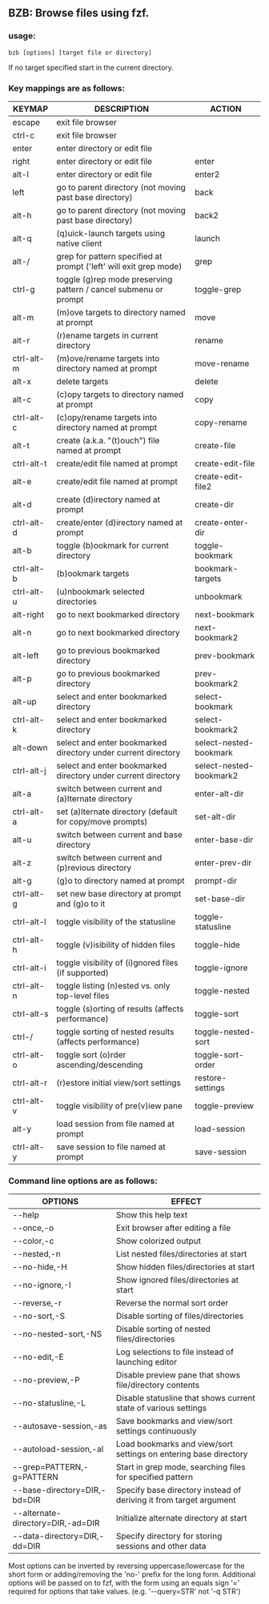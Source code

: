 
## BZB: Browse files using fzf.
 

### usage:

```
bzb [options] [target file or directory]
```

If no target specified start in the current directory.


### Key mappings are as follows:

KEYMAP      | DESCRIPTION                                                       | ACTION
------------|-------------------------------------------------------------------|------------------------
escape      | exit file browser                                                 | 
ctrl-c      | exit file browser                                                 | 
enter       | enter directory or edit file                                      | 
right       | enter directory or edit file                                      | enter
alt-l       | enter directory or edit file                                      | enter2
left        | go to parent directory (not moving past base directory)           | back
alt-h       | go to parent directory (not moving past base directory)           | back2
alt-q       | (q)uick-launch targets using native client                        | launch
alt-/       | grep for pattern specified at prompt ('left' will exit grep mode) | grep
ctrl-g      | toggle (g)rep mode preserving pattern / cancel submenu or prompt  | toggle-grep
alt-m       | (m)ove targets to directory named at prompt                       | move
alt-r       | (r)ename targets in current directory                             | rename
ctrl-alt-m  | (m)ove/rename targets into directory named at prompt              | move-rename
alt-x       | delete targets                                                    | delete
alt-c       | (c)opy targets to directory named at prompt                       | copy
ctrl-alt-c  | (c)opy/rename targets into directory named at prompt              | copy-rename
alt-t       | create (a.k.a. "(t)ouch") file named at prompt                    | create-file
ctrl-alt-t  | create/edit file named at prompt                                  | create-edit-file
alt-e       | create/edit file named at prompt                                  | create-edit-file2
alt-d       | create (d)irectory named at prompt                                | create-dir
ctrl-alt-d  | create/enter (d)irectory named at prompt                          | create-enter-dir
alt-b       | toggle (b)ookmark for current directory                           | toggle-bookmark
ctrl-alt-b  | (b)ookmark targets                                                | bookmark-targets
ctrl-alt-u  | (u)nbookmark selected directories                                 | unbookmark
alt-right   | go to next bookmarked directory                                   | next-bookmark
alt-n       | go to next bookmarked directory                                   | next-bookmark2
alt-left    | go to previous bookmarked directory                               | prev-bookmark
alt-p       | go to previous bookmarked directory                               | prev-bookmark2
alt-up      | select and enter bookmarked directory                             | select-bookmark
ctrl-alt-k  | select and enter bookmarked directory                             | select-bookmark2
alt-down    | select and enter bookmarked directory under current directory     | select-nested-bookmark
ctrl-alt-j  | select and enter bookmarked directory under current directory     | select-nested-bookmark2
alt-a       | switch between current and (a)lternate directory                  | enter-alt-dir
ctrl-alt-a  | set (a)lternate directory (default for copy/move prompts)         | set-alt-dir
alt-u       | switch between current and base directory                         | enter-base-dir
alt-z       | switch between current and (p)revious directory                   | enter-prev-dir
alt-g       | (g)o to directory named at prompt                                 | prompt-dir
ctrl-alt-g  | set new base directory at prompt and (g)o to it                   | set-base-dir
ctrl-alt-l  | toggle visibility of the statusline                               | toggle-statusline
ctrl-alt-h  | toggle (v)isibility of hidden files                               | toggle-hide
ctrl-alt-i  | toggle visibility of (i)gnored files (if supported)               | toggle-ignore
ctrl-alt-n  | toggle listing (n)ested vs. only top-level files                  | toggle-nested
ctrl-alt-s  | toggle (s)orting of results (affects performance)                 | toggle-sort
ctrl-/      | toggle sorting of nested results (affects performance)            | toggle-nested-sort
ctrl-alt-o  | toggle sort (o)rder ascending/descending                          | toggle-sort-order
ctrl-alt-r  | (r)estore initial view/sort settings                              | restore-settings
ctrl-alt-v  | toggle visibility of pre(v)iew pane                               | toggle-preview
alt-y       | load session from file named at prompt                            | load-session
ctrl-alt-y  | save session to file named at prompt                              | save-session


### Command line options are as follows:

OPTIONS                            | EFFECT
-----------------------------------|-------------------------------------------
--help                             | Show this help text
--once,-o                          | Exit browser after editing a file
--color,-c                         | Show colorized output
--nested,-n                        | List nested files/directories at start
--no-hide,-H                       | Show hidden files/directories at start
--no-ignore,-I                     | Show ignored files/directories at start
--reverse,-r                       | Reverse the normal sort order
--no-sort,-S                       | Disable sorting of files/directories
--no-nested-sort,-NS               | Disable sorting of nested files/directories
--no-edit,-E                       | Log selections to file instead of launching editor
--no-preview,-P                    | Disable preview pane that shows file/directory contents
--no-statusline,-L                 | Disable statusline that shows current state of various settings
--autosave-session,-as             | Save bookmarks and view/sort settings continuously
--autoload-session,-al             | Load bookmarks and view/sort settings on entering base directory
--grep=PATTERN,-g=PATTERN          | Start in grep mode, searching files for specified pattern
--base-directory=DIR,-bd=DIR       | Specify base directory instead of deriving it from target argument
--alternate-directory=DIR,-ad=DIR  | Initialize alternate directory at start
--data-directory=DIR,-dd=DIR       | Specify directory for storing sessions and other data

Most options can be inverted by reversing uppercase/lowercase for the short form or adding/removing
the 'no-' prefix for the long form. Additional options will be passed on to fzf, with the form using
an equals sign '=' required for options that take values. (e.g. '--query=STR' not '-q STR')

